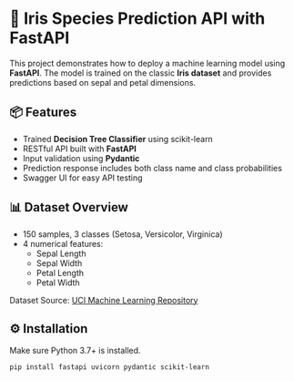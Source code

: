 # 🌸 Iris Species Prediction API with FastAPI

This project demonstrates how to deploy a machine learning model using **FastAPI**. The model is trained on the classic **Iris dataset** and provides predictions based on sepal and petal dimensions.


## 📦 Features

- Trained **Decision Tree Classifier** using scikit-learn
- RESTful API built with **FastAPI**
- Input validation using **Pydantic**
- Prediction response includes both class name and class probabilities
- Swagger UI for easy API testing



## 📊 Dataset Overview

- 150 samples, 3 classes (Setosa, Versicolor, Virginica)
- 4 numerical features:
  - Sepal Length
  - Sepal Width
  - Petal Length
  - Petal Width

Dataset Source: [UCI Machine Learning Repository](https://archive.ics.uci.edu/ml/datasets/iris)



## ⚙️ Installation

Make sure Python 3.7+ is installed.

```bash
pip install fastapi uvicorn pydantic scikit-learn
